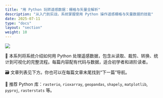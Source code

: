 ```yaml
---
title: "用 Python 玩转遥感数据：栅格与矢量全解析"
description: "从入门到实战，系统掌握使用 Python 操作遥感栅格与矢量数据的技能"
date: 2025-07-11
type: "docs"
layout: "section"
weight: 10
---
```

![](/img/contents/python_geodata_cover.png)

📌 本系列将系统介绍如何用 Python 处理遥感数据，包含从读取、裁剪、转换、统计到可视化的完整流程。每篇内容配有代码与数据，适合初学者和进阶读者。

🗃️ 文章列表见下方。你也可以在每篇文章末尾找到“下一篇”导航。

🧰 推荐 Python 库：`rasterio`, `rioxarray`, `geopandas`, `shapely`, `matplotlib`, `pyproj`, `rasterstats` 等。
